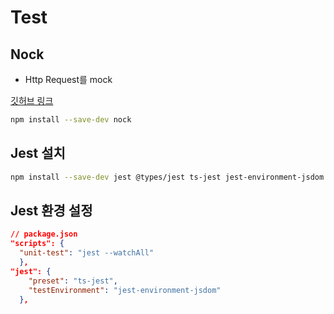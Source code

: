 # Test

## Nock

- Http Request를 mock

[깃허브 링크](https://github.com/nock/nock)

```bash
npm install --save-dev nock
```

## Jest 설치

```bash
npm install --save-dev jest @types/jest ts-jest jest-environment-jsdom @testing-library/react @testing-library/dom @testing-library/jest-dom
```

## Jest 환경 설정

```json
// package.json
"scripts": {
  "unit-test": "jest --watchAll"
  },
"jest": {
    "preset": "ts-jest",
    "testEnvironment": "jest-environment-jsdom"
  },
```
